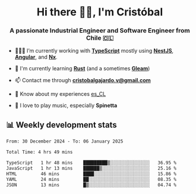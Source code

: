 <h1 align="center">Hi there ✌🏻, I'm Cristóbal</h1>
<h3 align="center">A passionate Industrial Engineer and Software Engineer from Chile 🇨🇱</h3>

- 🧑🏻‍💻 I’m currently working with **[TypeScript](https://www.typescriptlang.org)** mostly using **[NestJS](https://nestjs.com)**, **[Angular](https://angular.io)**, and **[Nx](https://nx.dev)**.

- 🌱 I'm currently learning **[Rust](https://www.rust-lang.org)** (and a sometimes **[Gleam](https://gleam.run/)**)

- 📫 Contact me through **cristobalgajardo.v@gmail.com**

- 📄 Know about my experiences [es_CL](https://bit.ly/cv-cristobal-gajardo)

- 🎸 I love to play music, especially **Spinetta**

## 📊 Weekly development stats

<!--START_SECTION:waka-->

```txt
From: 30 December 2024 - To: 06 January 2025

Total Time: 4 hrs 49 mins

TypeScript   1 hr 48 mins    █████████▒░░░░░░░░░░░░░░░   36.95 %
JavaScript   1 hr 13 mins    ██████▒░░░░░░░░░░░░░░░░░░   25.16 %
HTML         46 mins         ████░░░░░░░░░░░░░░░░░░░░░   15.86 %
YAML         24 mins         ██░░░░░░░░░░░░░░░░░░░░░░░   08.35 %
JSON         13 mins         █▒░░░░░░░░░░░░░░░░░░░░░░░   04.74 %
```

<!--END_SECTION:waka-->

